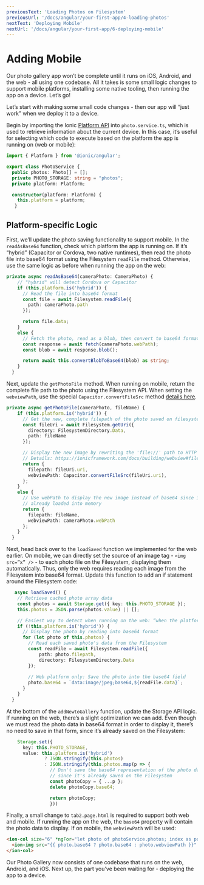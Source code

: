 ```yaml
---
previousText: 'Loading Photos on Filesystem'
previousUrl: '/docs/angular/your-first-app/4-loading-photos'
nextText: 'Deploying Mobile'
nextUrl: '/docs/angular/your-first-app/6-deploying-mobile'
---
```


# Adding Mobile

Our photo gallery app won’t be complete until it runs on iOS, Android, and the web - all using one codebase. All it takes is some small logic changes to support mobile platforms, installing some native tooling, then running the app on a device. Let’s go!

Let’s start with making some small code changes - then our app will “just work” when we deploy it to a device.

Begin by importing the Ionic [Platform API](https://ionicframework.com/docs/angular/platform) into `photo.service.ts`, which is used to retrieve information about the current device. In this case, it’s useful for selecting which code to execute based on the platform the app is running on (web or mobile):

```typescript
import { Platform } from '@ionic/angular';

export class PhotoService {
  public photos: Photo[] = [];
  private PHOTO_STORAGE: string = "photos";
  private platform: Platform;

  constructor(platform: Platform) {
    this.platform = platform;
   }
```

## Platform-specific Logic

First, we’ll update the photo saving functionality to support mobile. In the `readAsBase64` function, check which platform the app is running on. If it’s “hybrid” (Capacitor or Cordova, two native runtimes), then read the photo file into base64 format using the Filesystem `readFile` method. Otherwise, use the same logic as before when running the app on the web:

```typescript
private async readAsBase64(cameraPhoto: CameraPhoto) {
    // "hybrid" will detect Cordova or Capacitor
    if (this.platform.is('hybrid')) {
      // Read the file into base64 format
      const file = await Filesystem.readFile({
        path: cameraPhoto.path
      });

      return file.data;
    }
    else {
      // Fetch the photo, read as a blob, then convert to base64 format
      const response = await fetch(cameraPhoto.webPath);
      const blob = await response.blob();

      return await this.convertBlobToBase64(blob) as string;  
    }
  }
```

Next, update the `getPhotoFile` method. When running on mobile, return the complete file path to the photo using the Filesystem API. When setting the `webviewPath`, use the special `Capacitor.convertFileSrc` method [details here](https://ionicframework.com/docs/building/webview#file-protocol).

```typescript
private async getPhotoFile(cameraPhoto, fileName) {
    if (this.platform.is('hybrid')) {
      // Get the new, complete filepath of the photo saved on filesystem
      const fileUri = await Filesystem.getUri({
        directory: FilesystemDirectory.Data,
        path: fileName
      });

      // Display the new image by rewriting the 'file://' path to HTTP
      // Details: https://ionicframework.com/docs/building/webview#file-protocol
      return {
        filepath: fileUri.uri,
        webviewPath: Capacitor.convertFileSrc(fileUri.uri),
      };
    }
    else {
      // Use webPath to display the new image instead of base64 since it's 
      // already loaded into memory
      return {
        filepath: fileName,
        webviewPath: cameraPhoto.webPath
      };
    }
  }
```

Next, head back over to the `loadSaved` function we implemented for the web earlier. On mobile, we can directly set the source of an image tag - `<img src=”x” />` - to each photo file on the Filesystem, displaying them automatically. Thus, only the web requires reading each image from the Filesystem into base64 format. Update this function to add an if statement around the Filesystem code:

```typescript
   async loadSaved() {
    // Retrieve cached photo array data
    const photos = await Storage.get({ key: this.PHOTO_STORAGE });
    this.photos = JSON.parse(photos.value) || [];

    // Easiest way to detect when running on the web: “when the platform is NOT hybrid, do this”
    if (!this.platform.is('hybrid')) {
      // Display the photo by reading into base64 format
      for (let photo of this.photos) {
        // Read each saved photo's data from the Filesystem
        const readFile = await Filesystem.readFile({
            path: photo.filepath,
            directory: FilesystemDirectory.Data
        });
      
        // Web platform only: Save the photo into the base64 field
        photo.base64 = `data:image/jpeg;base64,${readFile.data}`;
      }
    }
  }
```

At the bottom of the `addNewtoGallery` function, update the Storage API logic. If running on the web, there’s a slight optimization we can add. Even though we must read the photo data in base64 format in order to display it, there’s no need to save in that form, since it’s already saved on the Filesystem:

```typescript
    Storage.set({
      key: this.PHOTO_STORAGE,
      value: this.platform.is('hybrid')
              ? JSON.stringify(this.photos)  
              : JSON.stringify(this.photos.map(p => {
                // Don't save the base64 representation of the photo data, 
                // since it's already saved on the Filesystem
                const photoCopy = { ...p };
                delete photoCopy.base64;

                return photoCopy;
                }))
```

Finally, a small change to `tab2.page.html` is required to support both web and mobile. If running the app on the web, the `base64` property will contain the photo data to display. If on mobile, the `webviewPath` will be used:

```html
<ion-col size="6" *ngFor="let photo of photoService.photos; index as position">
  <ion-img src="{{ photo.base64 ? photo.base64 : photo.webviewPath }}" ></ion-img>
</ion-col>
```

Our Photo Gallery now consists of one codebase that runs on the web, Android, and iOS. Next up, the part you’ve been waiting for - deploying the app to a device.